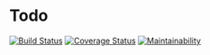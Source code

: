 # Todo

[![Build Status](https://travis-ci.org/oliver-schoendorn/local-captcha.svg?branch=master)](https://travis-ci.org/oliver-schoendorn/local-captcha)
[![Coverage Status](https://coveralls.io/repos/github/oliver-schoendorn/local-captcha/badge.svg?branch=master)](https://coveralls.io/github/oliver-schoendorn/local-captcha?branch=master)
[![Maintainability](https://api.codeclimate.com/v1/badges/337bf7c441eac417f699/maintainability)](https://codeclimate.com/github/oliver-schoendorn/local-captcha/maintainability)
